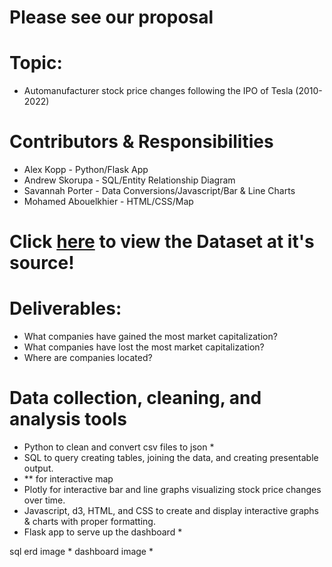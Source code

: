 # Please see our proposal <here>

# Topic:
- Automanufacturer stock price changes following the IPO of Tesla (2010-2022)

# Contributors & Responsibilities
- Alex Kopp - Python/Flask App
- Andrew Skorupa - SQL/Entity Relationship Diagram
- Savannah Porter - Data Conversions/Javascript/Bar & Line Charts
- Mohamed Abouelkhier - HTML/CSS/Map
 
# Click [here](https://www.kaggle.com/datasets/prasertk/top-48-automakers-daily-stock-prices-20102022) to view the Dataset at it's source!

# Deliverables:
- What companies have gained the most market capitalization?
- What companies have lost the most market capitalization?
- Where are companies located? 

# Data collection, cleaning, and analysis tools
- Python to clean and convert csv files to json *
- SQL to query creating tables, joining the data, and creating presentable output.
- ** for interactive map
- Plotly for interactive bar and line graphs visualizing stock price changes over time.  
- Javascript, d3, HTML, and CSS to create and display interactive graphs & charts with proper formatting. 
- Flask app to serve up the dashboard  *

 
sql erd image * 
dashboard image *
 
